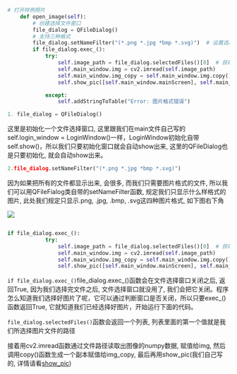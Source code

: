 ```python
# 打开样例照片
    def open_image(self):
        # 创建选择文件窗口
        file_dialog = QFileDialog()
        # 支持三种格式
        file_dialog.setNameFilter("(*.png *.jpg *bmp *.svg)")  # 设置选取的图片的格式，绝对路径不能有中文
        if file_dialog.exec_():
            try:
                self.image_path = file_dialog.selectedFiles()[0]  # 获取选取图片的路径
                self.main_window.img = cv2.imread(self.image_path)
                self.main_window.img_copy = self.main_window.img.copy()  # 思考一下为什么需要self.main_window.img_copy
                self.show_pic([self.main_window.mainScreen], self.main_window.img_copy)

            except:
                self.addStringToTable("Error: 图片格式错误")

```
```python
1. file_dialog = QFileDialog()
```
这里是初始化一个文件选择窗口, 这里跟我们在main文件自己写的self.login_window = LoginWindow()一样，LoginWindow初始化自带self.show()，所以我们只要初始化窗口就会自动show出来, 这里的QFileDialog也是只要初始化, 就会自动show出来。

```python
2.file_dialog.setNameFilter("(*.png *.jpg *bmp *.svg)") 
 ```
 因为如果把所有的文件都显示出来, 会很多, 而我们只需要图片格式的文件, 所以我们可以用QFileFialog类自带的setNameFilter函数, 规定我们只显示什么样格式的图片, 此处我们规定只显示.png, .jpg, .bmp, .svg这四种图片格式, 如下图右下角

<img src="../img/11.png"></img>


```python

if file_dialog.exec_():
            try:
                self.image_path = file_dialog.selectedFiles()[0]  # 获取选取图片的路径
                self.main_window.img = cv2.imread(self.image_path)
                self.main_window.img_copy = self.main_window.img.copy()  # 思考一下为什么需要self.main_window.img_copy
                self.show_pic([self.main_window.mainScreen], self.main_window.img_copy)
```
`if file_dialog.exec_()`file_dialog.exec_()函数会在文件选择窗口关闭之后, 返回True, 因为我们选择完文件之后, 文件选择窗口就没用了, 我们会把它关闭。程序怎么知道我们选择好图片了呢，它可以通过判断窗口是否关闭，所以只要exec_()函数返回True, 它就知道我们已经选择好图片，开始运行下面的代码。

`file_dialog.selectedFiles()`函数会返回一个列表, 列表里面的第一个值就是我们所选择图片文件的路径

接着用cv2.imread函数通过文件路径读取出图像的numpy数据, 赋值给img, 然后调用copy()函数生成一个副本赋值给img_copy, 最后再用show_pic(我们自己写的, 详情请看[show_pic]("./main文件的show_pic函数.md"))